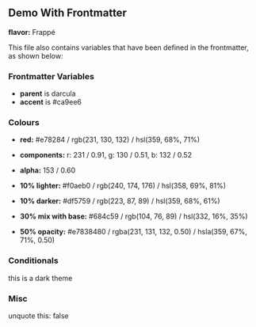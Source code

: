 ## Demo With Frontmatter

**flavor:** Frappé

This file also contains variables that have been defined in the frontmatter, as shown below:

### Frontmatter Variables

- **parent** is darcula
- **accent** is #ca9ee6

### Colours

- **red:**                #e78284 / rgb(231, 130, 132) / hsl(359, 68%, 71%)
- **components:**         r: 231 / 0.91, g: 130 / 0.51, b: 132 / 0.52
- **alpha:**              153 / 0.60
- **10% lighter:**        #f0aeb0 / rgb(240, 174, 176) / hsl(358, 69%, 81%)
- **10% darker:**         #df5759 / rgb(223, 87, 89) / hsl(359, 68%, 61%)

- **30% mix with base:**  #684c59 / rgb(104, 76, 89) / hsl(332, 16%, 35%)

- **50% opacity:**        #e7838480 / rgba(231, 131, 132, 0.50) / hsla(359, 67%, 71%, 0.50)

### Conditionals

this is a dark theme

### Misc

unquote this: false

